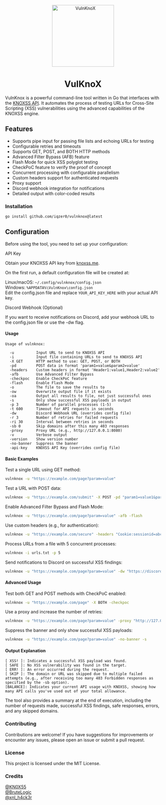 <p align="center"><img width="200" height="200" src="https://github.com/user-attachments/assets/cfc17d96-1394-4a66-9d14-7152c60921c0" alt="VulnKnoX"></p>
<h1 align="center">VulKnoX</h1>

VulnKnox is a powerful command-line tool written in Go that interfaces with the [KNOXSS API](https://knoxss.me/?page_id=2729). It automates the process of testing URLs for Cross-Site Scripting (XSS) vulnerabilities using the advanced capabilities of the KNOXSS engine.

## Features
- Supports pipe input for passing file lists and echoing URLs for testing
- Configurable retries and timeouts
- Supports GET, POST, and BOTH HTTP methods
- Advanced Filter Bypass (AFB) feature
- Flash Mode for quick XSS polyglot testing
- CheckPoC feature to verify the proof of concept
- Concurrent processing with configurable parallelism
- Custom headers support for authenticated requests
- Proxy support
- Discord webhook integration for notifications
- Detailed output with color-coded results

### Installation

```bash
go install github.com/iqzer0/vulnknox@latest
```
## Configuration
Before using the tool, you need to set up your configuration:

API Key

Obtain your KNOXSS API key from [knoxss.me](https://knoxss.me).

On the first run, a default configuration file will be created at:

Linux/macOS: `~/.config/vulnknox/config.json`<br />
Windows: `%APPDATA%\VulnKnox\config.json`<br />
Edit the config.json file and replace `YOUR_API_KEY_HERE` with your actual API key.

Discord Webhook (Optional)

If you want to receive notifications on Discord, add your webhook URL to the config.json file or use the -dw flag.

#### Usage

```
Usage of vulnknox:

  -u          Input URL to send to KNOXSS API
  -i          Input file containing URLs to send to KNOXSS API
  -X GET      HTTP method to use: GET, POST, or BOTH
  -pd         POST data in format 'param1=value&param2=value'
  -headers    Custom headers in format 'Header1:value1,Header2:value2'
  -afb        Use Advanced Filter Bypass
  -checkpoc   Enable CheckPoC feature
  -flash      Enable Flash Mode
  -o          The file to save the results to
  -ow         Overwrite output file if it exists
  -oa         Output all results to file, not just successful ones
  -s          Only show successful XSS payloads in output
  -p 3        Number of parallel processes (1-5)
  -t 600      Timeout for API requests in seconds
  -dw         Discord Webhook URL (overrides config file)
  -r 3        Number of retries for failed requests
  -ri 30      Interval between retries in seconds
  -sb 0       Skip domains after this many 403 responses
  -proxy      Proxy URL (e.g., http://127.0.0.1:8080)
  -v          Verbose output
  -version    Show version number
  -no-banner  Suppress the banner
  -api-key    KNOXSS API Key (overrides config file)
```
#### Basic Examples
Test a single URL using GET method:
```bash
vulnknox -u "https://example.com/page?param=value"
```
Test a URL with POST data:
```bash
vulnknox -u "https://example.com/submit" -X POST -pd "param1=value1&param2=value2"
```
Enable Advanced Filter Bypass and Flash Mode:
```bash
vulnknox -u "https://example.com/page?param=value" -afb -flash
```
Use custom headers (e.g., for authentication):
```bash
vulnknox -u "https://example.com/secure" -headers "Cookie:sessionid=abc123"
```
Process URLs from a file with 5 concurrent processes:
```bash
vulnknox -i urls.txt -p 5
```
Send notifications to Discord on successful XSS findings:
```bash
vulnknox -u "https://example.com/page?param=value" -dw "https://discord.com/api/webhooks/your/webhook/url"
```
#### Advanced Usage
Test both GET and POST methods with CheckPoC enabled:
```bash
vulnknox -u "https://example.com/page" -X BOTH -checkpoc
```
Use a proxy and increase the number of retries:
```bash
vulnknox -u "https://example.com/page?param=value" -proxy "http://127.0.0.1:8080" -r 5
```
Suppress the banner and only show successful XSS payloads:
```bash
vulnknox -u "https://example.com/page?param=value" -no-banner -s
```
#### Output Explanation
```
[ XSS! ]: Indicates a successful XSS payload was found.
[ SAFE ]: No XSS vulnerability was found in the target.
[ ERR! ]: An error occurred during the request.
[ SKIP ]: The domain or URL was skipped due to multiple failed attempts (e.g., after receiving too many 403 Forbidden responses as specified by the -sb option).
[BALANCE]: Indicates your current API usage with KNOXSS, showing how many API calls you've used out of your total allowance.
```
The tool also provides a summary at the end of execution, including the number of requests made, successful XSS findings, safe responses, errors, and any skipped domains.

### Contributing
Contributions are welcome! If you have suggestions for improvements or encounter any issues, please open an issue or submit a pull request.

### License
This project is licensed under the MIT License.

### Credits
[@KN0X55](https://x.com/kn0x55)<br />
[@BruteLogic](https://x.com/BRuteLogic)<br />
[@xnl_h4ck3r](https://x.com/xnl_h4ck3r)



